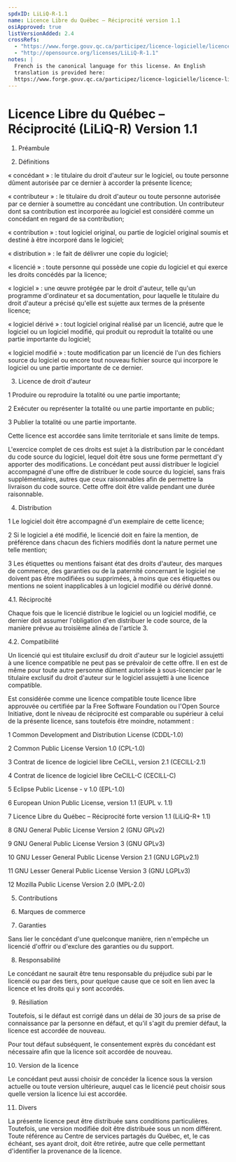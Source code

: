 ```yaml
---
spdxID: LiLiQ-R-1.1
name: Licence Libre du Québec – Réciprocité version 1.1
osiApproved: true
listVersionAdded: 2.4
crossRefs: 
  - "https://www.forge.gouv.qc.ca/participez/licence-logicielle/licence-libre-du-quebec-liliq-en-francais/licence-libre-du-quebec-reciprocite-liliq-r-v1-1/"
  - "http://opensource.org/licenses/LiLiQ-R-1.1"
notes: |
  French is the canonical language for this license. An English
  translation is provided here:
  https://www.forge.gouv.qc.ca/participez/licence-logicielle/licence-libre-du-quebec-liliq-in-english/quebec-free-and-open-source-licence-reciprocity-liliq-r-v1-1/
---
```


# Licence Libre du Québec – Réciprocité (LiLiQ-R) Version 1.1

1. Préambule

2. Définitions
  
  « concédant » : le titulaire du droit d'auteur sur le logiciel, ou toute personne dûment autorisée par ce dernier à accorder la présente licence;

  « contributeur » : le titulaire du droit d'auteur ou toute personne autorisée par ce dernier à soumettre au concédant une contribution. Un contributeur dont sa contribution est incorporée au logiciel est considéré comme un concédant en regard de sa contribution;

  « contribution » : tout logiciel original, ou partie de logiciel original soumis et destiné à être incorporé dans le logiciel;

  « distribution » : le fait de délivrer une copie du logiciel;

  « licencié » : toute personne qui possède une copie du logiciel et qui exerce les droits concédés par la licence;

  « logiciel » : une œuvre protégée par le droit d'auteur, telle qu'un programme d'ordinateur et sa documentation, pour laquelle le titulaire du droit d'auteur a précisé qu'elle est sujette aux termes de la présente licence;

  « logiciel dérivé » : tout logiciel original réalisé par un licencié, autre que le logiciel ou un logiciel modifié, qui produit ou reproduit la totalité ou une partie importante du logiciel;

  « logiciel modifié » : toute modification par un licencié de l'un des fichiers source du logiciel ou encore tout nouveau fichier source qui incorpore le logiciel ou une partie importante de ce dernier.

3. Licence de droit d'auteur
  
  1 Produire ou reproduire la totalité ou une partie importante;

  2 Exécuter ou représenter la totalité ou une partie importante en public;

  3 Publier la totalité ou une partie importante.

  
  Cette licence est accordée sans limite territoriale et sans limite de temps.

  L'exercice complet de ces droits est sujet à la distribution par le concédant du code source du logiciel, lequel doit être sous une forme permettant d'y apporter des modifications. Le concédant peut aussi distribuer le logiciel accompagné d'une offre de distribuer le code source du logiciel, sans frais supplémentaires, autres que ceux raisonnables afin de permettre la livraison du code source. Cette offre doit être valide pendant une durée raisonnable.

4. Distribution
  
  1 Le logiciel doit être accompagné d'un exemplaire de cette licence;

  2 Si le logiciel a été modifié, le licencié doit en faire la mention, de préférence dans chacun des fichiers modifiés dont la nature permet une telle mention;

  3 Les étiquettes ou mentions faisant état des droits d'auteur, des marques de commerce, des garanties ou de la paternité concernant le logiciel ne doivent pas être modifiées ou supprimées, à moins que ces étiquettes ou mentions ne soient inapplicables à un logiciel modifié ou dérivé donné.

4.1. Réciprocité
  
  Chaque fois que le licencié distribue le logiciel ou un logiciel modifié, ce dernier doit assumer l'obligation d'en distribuer le code source, de la manière prévue au troisième alinéa de l'article 3.

4.2. Compatibilité
  
  Un licencié qui est titulaire exclusif du droit d'auteur sur le logiciel assujetti à une licence compatible ne peut pas se prévaloir de cette offre. Il en est de même pour toute autre personne dûment autorisée à sous-licencier par le titulaire exclusif du droit d'auteur sur le logiciel assujetti à une licence compatible.

  Est considérée comme une licence compatible toute licence libre approuvée ou certifiée par la Free Software Foundation ou l'Open Source Initiative, dont le niveau de réciprocité est comparable ou supérieur à celui de la présente licence, sans toutefois être moindre, notamment :

  1 Common Development and Distribution License (CDDL-1.0)

  2 Common Public License Version 1.0 (CPL-1.0)

  3 Contrat de licence de logiciel libre CeCILL, version 2.1 (CECILL-2.1)

  4 Contrat de licence de logiciel libre CeCILL-C (CECILL-C)

  5 Eclipse Public License - v 1.0 (EPL-1.0)

  6 European Union Public License, version 1.1 (EUPL v. 1.1)

  7 Licence Libre du Québec – Réciprocité forte version 1.1 (LiLiQ-R+ 1.1)

  8 GNU General Public License Version 2 (GNU GPLv2)

  9 GNU General Public License Version 3 (GNU GPLv3)

  10 GNU Lesser General Public License Version 2.1 (GNU LGPLv2.1)

  11 GNU Lesser General Public License Version 3 (GNU LGPLv3)

  12 Mozilla Public License Version 2.0 (MPL-2.0)

5. Contributions

6. Marques de commerce

7. Garanties
  
  Sans lier le concédant d'une quelconque manière, rien n'empêche un licencié d'offrir ou d'exclure des garanties ou du support.

8. Responsabilité
  
  Le concédant ne saurait être tenu responsable du préjudice subi par le licencié ou par des tiers, pour quelque cause que ce soit en lien avec la licence et les droits qui y sont accordés.

9. Résiliation
  
  Toutefois, si le défaut est corrigé dans un délai de 30 jours de sa prise de connaissance par la personne en défaut, et qu'il s'agit du premier défaut, la licence est accordée de nouveau.

  Pour tout défaut subséquent, le consentement exprès du concédant est nécessaire afin que la licence soit accordée de nouveau.

10. Version de la licence
  
  Le concédant peut aussi choisir de concéder la licence sous la version actuelle ou toute version ultérieure, auquel cas le licencié peut choisir sous quelle version la licence lui est accordée.

11. Divers
  
  La présente licence peut être distribuée sans conditions particulières. Toutefois, une version modifiée doit être distribuée sous un nom différent. Toute référence au Centre de services partagés du Québec, et, le cas échéant, ses ayant droit, doit être retirée, autre que celle permettant d'identifier la provenance de la licence.

